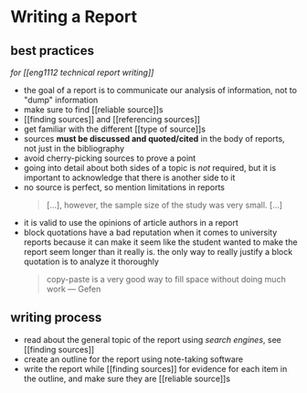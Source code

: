 # Writing a Report

## best practices

_for [[eng1112 technical report writing]]_

- the goal of a report is to communicate our analysis of information, not to "dump" information
- make sure to find [[reliable source]]s
- [[finding sources]] and [[referencing sources]]
- get familiar with the different [[type of source]]s
- sources **must be discussed and quoted/cited** in the body of reports, not just in the bibliography
- avoid cherry-picking sources to prove a point
- going into detail about both sides of a topic is _not_ required, but it is important to acknowledge that there is another side to it
- no source is perfect, so mention limitations in reports
  > [...], however, the sample size of the study was very small. [...]
- it is valid to use the opinions of article authors in a report
- block quotations have a bad reputation when it comes to university reports because it can make it seem like the student wanted to make the report seem longer than it really is. the only way to really justify a block quotation is to analyze it thoroughly
  > copy-paste is a very good way to fill space without doing much work &mdash; Gefen

## writing process

- read about the general topic of the report using _search engines_, see [[finding sources]]
- create an outline for the report using note-taking software
- write the report while [[finding sources]] for evidence for each item in the outline, and make sure they are [[reliable source]]s
